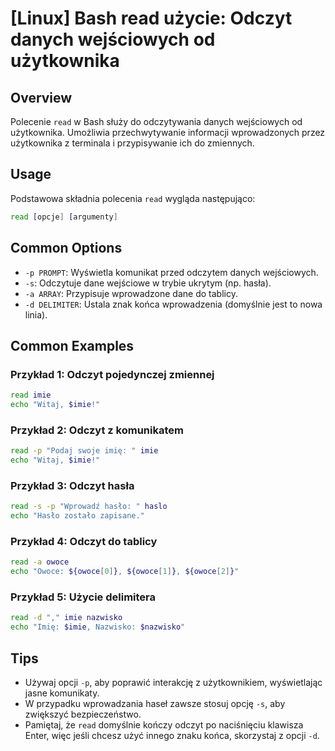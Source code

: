 # [Linux] Bash read użycie: Odczyt danych wejściowych od użytkownika

## Overview
Polecenie `read` w Bash służy do odczytywania danych wejściowych od użytkownika. Umożliwia przechwytywanie informacji wprowadzonych przez użytkownika z terminala i przypisywanie ich do zmiennych.

## Usage
Podstawowa składnia polecenia `read` wygląda następująco:

```bash
read [opcje] [argumenty]
```

## Common Options
- `-p PROMPT`: Wyświetla komunikat przed odczytem danych wejściowych.
- `-s`: Odczytuje dane wejściowe w trybie ukrytym (np. hasła).
- `-a ARRAY`: Przypisuje wprowadzone dane do tablicy.
- `-d DELIMITER`: Ustala znak końca wprowadzenia (domyślnie jest to nowa linia).

## Common Examples

### Przykład 1: Odczyt pojedynczej zmiennej
```bash
read imie
echo "Witaj, $imie!"
```

### Przykład 2: Odczyt z komunikatem
```bash
read -p "Podaj swoje imię: " imie
echo "Witaj, $imie!"
```

### Przykład 3: Odczyt hasła
```bash
read -s -p "Wprowadź hasło: " haslo
echo "Hasło zostało zapisane."
```

### Przykład 4: Odczyt do tablicy
```bash
read -a owoce
echo "Owoce: ${owoce[0]}, ${owoce[1]}, ${owoce[2]}"
```

### Przykład 5: Użycie delimitera
```bash
read -d "," imie nazwisko
echo "Imię: $imie, Nazwisko: $nazwisko"
```

## Tips
- Używaj opcji `-p`, aby poprawić interakcję z użytkownikiem, wyświetlając jasne komunikaty.
- W przypadku wprowadzania haseł zawsze stosuj opcję `-s`, aby zwiększyć bezpieczeństwo.
- Pamiętaj, że `read` domyślnie kończy odczyt po naciśnięciu klawisza Enter, więc jeśli chcesz użyć innego znaku końca, skorzystaj z opcji `-d`.